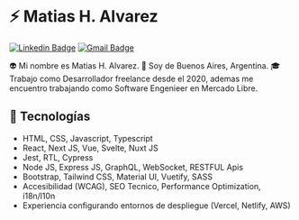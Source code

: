# :zap: Matias H. Alvarez  

[![Linkedin Badge](https://img.shields.io/badge/-matiasalvarez-blue?style=flat-square&logo=Linkedin&logoColor=white&link=https://www.linkedin.com/in/matias-h-alvarez)](https://www.linkedin.com/in/matias-h-alvarez) 
[![Gmail Badge](https://img.shields.io/badge/-alvarez.dweb@gmail.com-c14438?style=flat-square&logo=Gmail&logoColor=white&link=mailto:hmalvarez87@gmail.com)](mailto:hmalvarez87@gmail.com)

:alien: Mi nombre es Matias H. Alvarez. :round_pushpin: Soy de Buenos Aires, Argentina. :mortar_board: Trabajo como Desarrollador freelance desde el 2020, ademas me encuentro trabajando como Software Engenieer en Mercado Libre.

## :rocket: Tecnologías

- HTML, CSS, Javascript, Typescript
- React, Next JS, Vue, Svelte, Nuxt JS
- Jest, RTL, Cypress
- Node JS, Express JS, GraphQL, WebSocket, RESTFUL Apis
- Bootstrap, Tailwind CSS, Material UI, Vuetify, SASS
- Accesibilidad (WCAG), SEO Tecnico, Performance Optimization, i18n/l10n
- Experiencia configurando entornos de despliegue (Vercel, Netlify, AWS)
